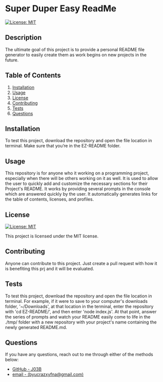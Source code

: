 # Super Duper Easy ReadMe

[![License: MIT](https://img.shields.io/badge/License-MIT-yellow.svg)](https://opensource.org/licenses/MIT)

## Description

The ultimate goal of this project is to provide a personal README file generator to easily create them as work begins on new projects in the future.

## Table of Contents

1. [Installation](#installation)
2. [Usage](#usage)
3. [License](#license)
4. [Contributing](#contributing)
5. [Tests](#tests)
6. [Questions](#questions)

## Installation

To test this project, download the repository and open the file location in terminal. Make sure that you’re in the EZ-README folder.

## Usage

This repository is for anyone who it working on a programming project, especially when there will be others working on it as well. It is used to allow the user to quickly add and customize the necessary sections for their Project's README. It works by providing several prompts in the console which are answered quickly by the user. It automatically generates links for the table of contents, licenses, and profiles.

## License

[![License: MIT](https://img.shields.io/badge/License-MIT-yellow.svg)](https://opensource.org/licenses/MIT)

This project is licensed under the MIT license.

## Contributing

Anyone can contribute to this project. Just create a pull request with how it is benefiting this prj and it will be evaluated.

## Tests

To test this project, download the repository and open the file location in terminal. For example, if it were to save to your computer's downloads folder, '~/Downloads', at that location in the terminal, enter the repository with 'cd EZ-README/', and then enter 'node index.js'. At that point, answer the series of prompts and watch your README easily come to life in the ./tmp/ folder with a new repository with your project's name containing the newly generated README.md.

## Questions

If you have any questions, reach out to me through either of the methods below:
- [GitHub - J03B](https://github.com/J03B/)
- [email - (byucrazxyfna@gmail.com)](mailto:byucrazxyfna@gmail.com)
